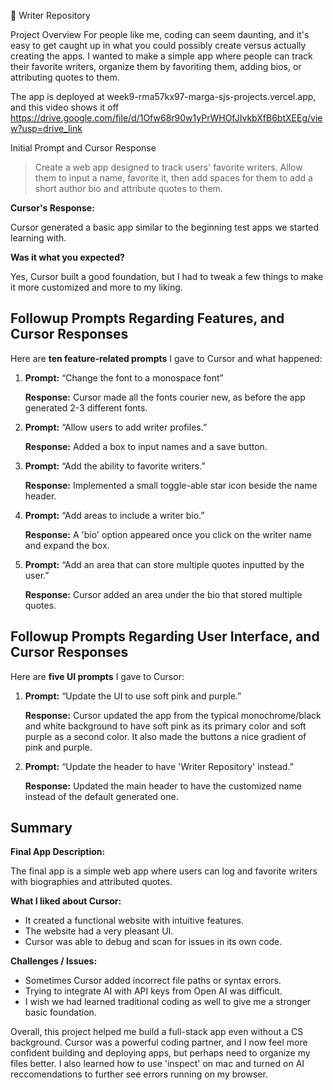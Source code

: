 📱 Writer Repository

Project Overview
For people like me, coding can seem daunting, and it's easy to get caught up in what you could possibly create versus actually creating the apps. I wanted to make a simple app where people can track their favorite writers, organize them by favoriting them, adding bios, or attributing quotes to them.

The app is deployed at week9-rma57kx97-marga-sjs-projects.vercel.app, and this video shows it off https://drive.google.com/file/d/1Ofw68r90w1yPrWHOfJIvkbXfB6btXEEg/view?usp=drive_link

Initial Prompt and Cursor Response

> Create a web app designed to track users' favorite writers. Allow them to input a name, favorite it, then add spaces for them to add a short author bio and attribute quotes to them.

**Cursor's Response:**

Cursor generated a basic app similar to the beginning test apps we started learning with.

**Was it what you expected?**

Yes, Cursor built a good foundation, but I had to tweak a few things to make it more customized and more to my liking.

## Followup Prompts Regarding Features, and Cursor Responses

Here are **ten feature-related prompts** I gave to Cursor and what happened:

1. **Prompt:** “Change the font to a monospace font”
    
    **Response:** Cursor made all the fonts courier new, as before the app generated 2-3 different fonts.
    
2. **Prompt:** “Allow users to add writer profiles.”
    
    **Response:** Added a box to input names and a save button.
    
3. **Prompt:** “Add the ability to favorite writers.”
    
    **Response:** Implemented a small toggle-able star icon beside the name header.
    
4. **Prompt:** “Add areas to include a writer bio.”
    
    **Response:** A 'bio' option appeared once you click on the writer name and expand the box.
    
5. **Prompt:** “Add an area that can store multiple quotes inputted by the user.”
    
    **Response:** Cursor added an area under the bio that stored multiple quotes.
    

## Followup Prompts Regarding User Interface, and Cursor Responses

Here are **five UI prompts** I gave to Cursor:

1. **Prompt:** “Update the UI to use soft pink and purple.”
    
    **Response:** Cursor updated the app from the typical monochrome/black and white background to have soft pink as its primary color and soft purple as a second color. It also made the buttons a nice gradient of pink and purple.
    
2. **Prompt:** “Update the header to have 'Writer Repository' instead.”
    
    **Response:** Updated the main header to have the customized name instead of the default generated one.

## Summary

**Final App Description:**

The final app is a simple web app where users can log and favorite writers with biographies and attributed quotes.

**What I liked about Cursor:**

- It created a functional website with intuitive features.
- The website had a very pleasant UI.
- Cursor was able to debug and scan for issues in its own code.

**Challenges / Issues:**

- Sometimes Cursor added incorrect file paths or syntax errors.
- Trying to integrate AI with API keys from Open AI was difficult.
- I wish we had learned traditional coding as well to give me a stronger basic foundation.
  
Overall, this project helped me build a full-stack app even without a CS background. Cursor was a powerful coding partner, and I now feel more confident building and deploying apps, but perhaps need to organize my files better. I also learned how to use 'inspect' on mac and turned on AI reccomendations to further see errors running on my browser.
